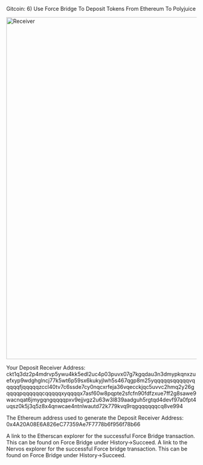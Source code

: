 Gitcoin: 6) Use Force Bridge To Deposit Tokens From Ethereum To Polyjuice

<img width="906" alt="Receiver" src="https://user-images.githubusercontent.com/44841666/130352675-20f62e83-d146-43f5-9ef1-18f94fc23ddc.png">

Your Deposit Receiver Address: ckt1q3dz2p4mdrvp5ywu4kk5edl2uc4p03puvx07g7kgqdau3n3dmypkqnxzuefxyp9wdghglncj77k5wt6p59sx6kukyjlwh5s467qgp8m25yqqqqqsqqqqqvqqqqqfjqqqqqzccl40tv7c6ssde7cy0nqcxrfeja36vqecckjqc5uvvc2hmq2y26gqqqqpqqqqqqcqqqqqxyqqqqx7asf60w8pqpte2sfcfn90fdfzxue7ff2g8sawe9wacnqat6jmygqngqqqqpxv9ejjvgz2u63w3l839aadguh5rgtqd4devf97a0fpt4uqsz0k5j3q5z8x4qnwcae4ntnlwautd72k779kvq9rqgqqqqqqcq8ve994

The Ethereum address used to generate the Deposit Receiver Address:
0x4A20A08E6A826eC77359Ae7F7778b6f956f78b66


A link to the Etherscan explorer for the successful Force Bridge transaction. This can be found on Force Bridge under History→Succeed.
A link to the Nervos explorer for the successful Force bridge transaction. This can be found on Force Bridge under History→Succeed.
